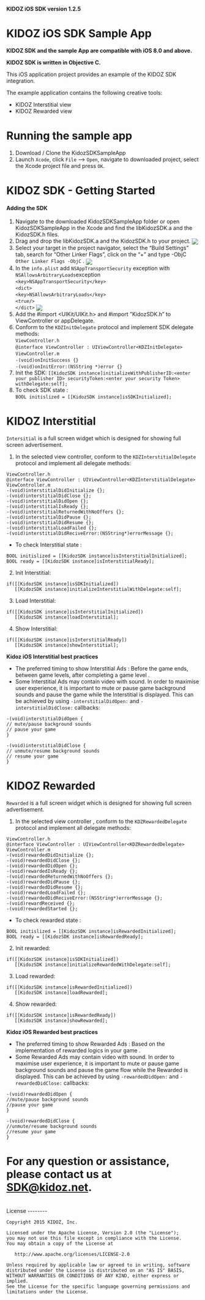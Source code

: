 
**KIDOZ iOS SDK version 1.2.5**

# KIDOZ iOS SDK Sample App

**KIDOZ SDK and the sample App are compatible with iOS 8.0 and above.**

**KIDOZ SDK is written in Objective C.**



This iOS application project provides an example of the KIDOZ SDK integration.

The example application contains the following creative tools:
* KIDOZ Interstitial view  
* KIDOZ Rewarded view

# Running the sample app
1.  Download / Clone the KidozSDKSampleApp
2.  Launch  `Xcode`, click  `File`  –>  `Open`, navigate to downloaded project, select the Xcode project file and press  `OK`.

# KIDOZ SDK - Getting Started
#### Adding the SDK

1.  Navigate to the downloaded KidozSDKSampleApp folder or open KidozSDKSampleApp in the Xcode and find the libKidozSDK.a and the KidozSDK.h files.
2.  Drag and drop the libKidozSDK.a and the KidozSDK.h to your project.
<a href="url"><img src="https://cdn3.kidoz.net/docs/ios/KidozSdkSampleApp1.png" align="center"  ></a>
3. Select your target in the project navigator, select the “Build Settings” tab, search for “Other Linker Flags”, click on the “+” and type -ObjC  `Other Linker Flags -ObjC`  .
<a href="url"><img src="https://cdn3.kidoz.net/docs/ios/KidozSdkSampleApp3.png" align="center"  ></a>
4. In the  `info.plist`  add  `NSAppTransportSecurity`  exception with  `NSAllowsArbitraryLoads`exception  
`<key>NSAppTransportSecurity</key>`  
`<dict>`  
`<key>NSAllowsArbitraryLoads</key>`  
`<true/>`  
`</dict>`
<a href="url"><img src="https://cdn3.kidoz.net/docs/ios/KidozSdkSampleApp2.png" align="center"  ></a>
5. Add the #import <UIKit/UIKit.h> and #import ”KidozSDK.h” to ViewController or appDelegate.
6. Conform to the  `KDZInitDelegate`  protocol and implement SDK delegate methods:  
    `ViewController.h`  
    `@interface ViewController : UIViewController<KDZInitDelegate>`  
    `ViewController.m`  
    `-(void)onInitSuccess {}`  
    `-(void)onInitError:(NSString *)error {}`
7. Init the SDK:
`[[KidozSDK instance]initializeWithPublisherID:<enter your publisher ID> securityToken:<enter your security Token> withDelegate:self];`
8.  To check SDK state :  
    `BOOL initislized = [[KidozSDK instance]isSDKInitialized];`



# KIDOZ Interstitial 
`Intersitial`  is a full screen widget which is designed for showing full screen advertisement.  
1. In the selected view controller, conform to the  `KDZInterstitialDelegate`  protocol and implement all delegate methods:  
```
ViewController.h  
@interface ViewController : UIViewController<KDZInterstitialDelegate> 
ViewController.m 
-(void)interstitialDidInitialize {};  
-(void)interstitialDidClose {};  
-(void)interstitialDidOpen {};  
-(void)interstitialIsReady {};  
-(void)interstitialReturnedWithNoOffers {};  
-(void)interstitialDidPause {};  
-(void)interstitialDidResume {};  
-(void)interstitialLoadFailed {};  
-(void)interstitialDidReciveError:(NSString*)errorMessage {};
```

* To check Interstitial state :  
```
BOOL initislized = [[KidozSDK instance]isInterstitialInitialized];
BOOL ready = [[KidozSDK instance]isInterstitialReady];
```
  2. Init Interstitial: 
```
if([[KidozSDK instance]isSDKInitialized])
   [[KidozSDK instance]initializeInterstitialWithDelegate:self];
```  
3. Load Interstitial:  
```
if([[KidozSDK instance]isInterstitialInitialized])
   [[KidozSDK instance]loadInterstitial];
```

4. Show Interstitial:  
```
if([[KidozSDK instance]isInterstitialReady])
   [[KidozSDK instance]showInterstitial];
```

**Kidoz iOS Interstitial best practices**
- The preferred timing to show Interstitial Ads : Before the game ends, between game levels, after completing a game level .   
- Some Interstitial Ads may contain video with sound. In order to maximise user experience, it is important to mute or pause game background sounds and pause the game while the Interstitial is displayed. This can be achieved by using `-interstitialDidOpen:` and `-interstitialDidClose:` callbacks:
```
-(void)interstitialDidOpen {
// mute/pause background sounds
// pause your game 
}

-(void)interstitialDidClose {
// unmute/resume background sounds
// resume your game 
}
```
# KIDOZ Rewarded 
`Rewarded`  is a full screen widget which is designed for showing full screen advertisement.  
1. In the selected view controller , conform to the  `KDZRewardedDelegate`  protocol and implement all delegate methods:  
```
ViewController.h  
@interface ViewController : UIViewController<KDZRewardedDelegate> 
ViewController.m
-(void)rewardedDidInitialize {};
-(void)rewardedDidClose {};  
-(void)rewardedDidOpen {}; 
-(void)rewardedIsReady {};  
-(void)rewardedReturnedWithNoOffers {};  
-(void)rewardedDidPause {};  
-(void)rewardedDidResume {};  
-(void)rewardedLoadFailed {};
-(void)rewardedDidReciveError:(NSString*)errorMessage {};  
-(void)rewardReceived {}; 
-(void)rewardedStarted {};
```
* To check rewarded state :  
```
BOOL initislized = [[KidozSDK instance]isRewardedInitialized];
BOOL ready = [[KidozSDK instance]isRewardedReady];
```
2. Init rewarded:  
```
if([[KidozSDK instance]isSDKInitialized])
   [[KidozSDK instance]initializeRewardedWithDelegate:self];
```
3. Load rewarded:  
```
if([[KidozSDK instance]isRewardedInitialized])
   [[KidozSDK instance]loadRewarded];
```
4. Show rewarded:  
```
if([[KidozSDK instance]isRewardedReady])
   [[KidozSDK instance]showRewarded];

```  

**Kidoz iOS Rewarded best practices**
- The preferred timing to show Rewarded Ads : Based on the implementation of rewarded logics in your game .   
- Some Rewarded Ads may contain video with sound. In order to maximise user experience, it is important to mute or pause game background sounds and pause the game flow while the Rewarded is displayed. This can be achieved by using `-rewardedDidOpen:` and `-rewardedDidClose:` callbacks:
```
-(void)rewardedDidOpen {
//mute/pause background sounds
//pause your game 
}

-(void)rewardedDidClose {
//unmute/resume background sounds
//resume your game 
}
```
# For any question or assistance, please contact us at SDK@kidoz.net.
</br>
License
--------

    Copyright 2015 KIDOZ, Inc.

    Licensed under the Apache License, Version 2.0 (the "License");
    you may not use this file except in compliance with the License.
    You may obtain a copy of the License at

       http://www.apache.org/licenses/LICENSE-2.0

    Unless required by applicable law or agreed to in writing, software
    distributed under the License is distributed on an "AS IS" BASIS,
    WITHOUT WARRANTIES OR CONDITIONS OF ANY KIND, either express or implied.
    See the License for the specific language governing permissions and
    limitations under the License.